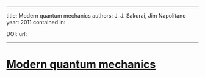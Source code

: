 
---
title: Modern quantum mechanics
authors: J. J. Sakurai, Jim Napolitano
year: 2011
contained in: 

DOI: 
url: 

---
# [Modern quantum mechanics](zotero://select/items/@sakuraiModernQuantumMechanics2011)

